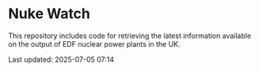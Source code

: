 # Nuke Watch

This repository includes code for retrieving the latest information available on the output of EDF nuclear power plants in the UK.

Last updated: 2025-07-05 07:14